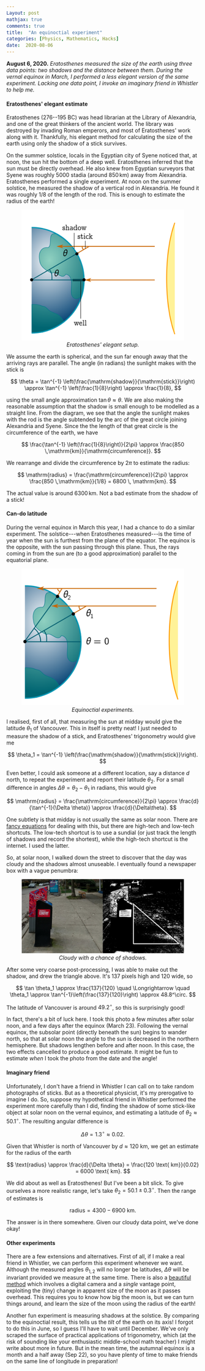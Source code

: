 ```yaml
---
Layout: post
mathjax: true
comments: true
title:  "An equinoctial experiment"
categories: [Physics, Mathematics, Hacks]
date:  2020-08-06
---
```


**August 6, 2020.** *Eratosthenes measured the size of the earth
  using three data points: two shadows and the distance between
  them. During the vernal equinox in March, I performed a less elegant
  version of the same experiment. Lacking one
  data point, I invoke an imaginary friend in Whistler to help me.*

#### Eratosthenes' elegant estimate

Eratosthenes (276--195 BC) was head librarian at the Library of
  Alexandria, and one of the great thinkers of the ancient world.
The library was destroyed by invading Roman
  emperors, and most of Eratosthenes' work along with it.  Thankfully, his elegant method
  for calculating the size of the earth using only the shadow of a
  stick survives.

  On the summer solstice, locals in the Egyptian city of
  Syene noticed that, at noon, the sun hit the bottom of a deep well.
  Eratosthenes inferred that the sun must be directly overhead.
He also knew from Egyptian surveyors that Syene was roughly $5000$
  stadia (around $850 \,\mathrm{km}$) away from Alexandria.
  Eratosthenes performed a single experiment.  At noon on the summer
  solstice, he measured the shadow of a vertical rod in Alexandria.
  He found it was roughly $1/8$ of the length of the rod. 
This is enough to estimate the radius of the earth!

<figure>
    <div style="text-align:center"><img src
    ="/images/posts/erat1.png"/>
		    <figcaption><i>Eratosthenes' elegant setup.</i></figcaption>
	</div>
	</figure>

We assume the earth is spherical, and the sun far enough away
  that the arriving rays are parallel.  The angle (in radians) the sunlight makes
  with the stick is
  
$$
    \theta = \tan^{-1}
    \left(\frac{\mathrm{shadow}}{\mathrm{stick}}\right) \approx
    \tan^{-1} \left(\frac{1}{8}\right) \approx \frac{1}{8},
$$

using the small angle approximation $\tan \theta \approx \theta$.
  We are also making the reasonable assumption that the shadow is
  small enough to be modelled as a straight line.
  From the diagram, we see that the angle the sunlight makes with the
  rod is the angle subtended by the arc of the great
  circle joining Alexandria and Syene. Since the the length of that
  great circle is the circumference of the earth, we have
  
$$
    \frac{\tan^{-1} \left(\frac{1}{8}\right)}{2\pi} \approx \frac{850
      \,\mathrm{km}}{\mathrm{circumference}}.
$$
	  
  We rearrange and divide the circumference by $2\pi$ to estimate the
  radius:
  
$$
    \mathrm{radius} = \frac{\mathrm{circumference}}{2\pi} \approx
    \frac{850 \,\mathrm{km}}{1/8}
    = 6800 \, \mathrm{km}.
$$
	
  The actual value is around $6300 \, \mathrm{km}$. Not a bad estimate
  from the shadow of a stick!

#### Can-do latitude

During the vernal equinox in March this year, I had a chance to do a similar experiment.
The solstice---when Eratosthenes measured---is the time of year when
the sun is furthest from the plane of the equator.
The equinox is the opposite, with the sun passing through this plane.
Thus, the rays coming in from the sun are (to a good approximation)
parallel to the equatorial plane.

<figure>
    <div style="text-align:center"><img src
    ="/images/posts/erat2.png"/>
		    <figcaption><i>Equinoctial experiments.</i></figcaption>
	</div>
	</figure>

I realised, first of all, that measuring the sun at midday would give
the latitude $\theta_1$ of Vancouver.
This in itself is pretty neat!
I just needed to measure the shadow of a stick, and Eratosthenes'
trigonometry would give me

$$
    \theta_1 = \tan^{-1}
    \left(\frac{\mathrm{shadow}}{\mathrm{stick}}\right).
$$

Even better, I could ask someone at a different location, say a
distance $d$ north, to repeat the experiment and report their latitude
$\theta_2$.
For a small difference in angles $\Delta \theta = \theta_2 -
\theta_1$ in radians, this would give

$$
    \mathrm{radius} = \frac{\mathrm{circumference}}{2\pi} \approx
    \frac{d}{\tan^{-1}(\Delta \theta)} \approx \frac{d}{\Delta\theta}.
$$

One subtlety is that midday is not usually the same as solar noon.
There are
[fancy equations](https://en.wikipedia.org/wiki/Equation_of_time) for
dealing with this, but there are high-tech and low-tech shortcuts.
The low-tech shortcut is to use a sundial (or just track the length of
shadows and record the shortest), while the high-tech shortcut is the
internet.
I used the latter.

So, at solar noon, I walked down the street to discover that the day
was cloudy and the shadows almost unuseable.
I eventually found a newspaper box with a vague penumbra:

<figure>
    <div style="text-align:center"><img src
    ="/images/posts/latitude.png"/>
		    <figcaption><i>Cloudy with a chance of shadows.</i></figcaption>
	</div>
	</figure>

After some very coarse post-processing, I was able to make out the shadow, and
drew the triangle above.
It's 137 pixels high and 120 wide, so

$$
\tan \theta_1 \approx \frac{137}{120} \quad \Longrightarrow \quad \theta_1
\approx \tan^{-1}\left(\frac{137}{120}\right) \approx 48.8^\circ.
$$

The latitude of Vancouver is around $49.2^\circ$, so this is
surprisingly good!

In fact, there's a bit of luck here.
I took this photo a few minutes after solar noon, and a few days
after the equinox (March 23). Following the vernal equinox, the subsolar
point (directly beneath the sun) begins to wander north, so that at
solar noon the angle to the sun is decreased in the northern hemisphere.
But shadows lengthen before and after noon.
In this case, the two effects cancelled to produce a good estimate.
It might be fun to estimate *when* I took the photo from the date and
the angle!

#### Imaginary friend

Unfortunately, I don't have a friend in Whistler I can call on to take
random photographs of sticks.
But as a theoretical physicist, it's my prerogative to imagine I do.
So, suppose my hypothetical friend in Whistler performed the experiment
more carefully than I did, finding the shadow of some stick-like
object at solar noon on the vernal equinox, and estimating a latitude
of $\theta_2 \approx 50.1^\circ$.
The resulting angular difference is

$$
\Delta \theta = 1.3^\circ \approx 0.02.
$$

Given that Whistler is north of Vancouver by $d \approx 120 \text{ km}$, we
get an estimate for the radius of the earth

$$
\text{radius} \approx \frac{d}{\Delta \theta} = \frac{120 \text{
km}}{0.02} = 6000 \text{ km}.
$$

We did about as well as Eratosthenes!
But I've been a bit slick.
To give ourselves a more realistic range, let's take $\theta_2
= 50.1\pm 0.3^\circ$.
Then the range of estimates is

$$
\text{radius} = 4300-6900 \text{ km}.
$$

The answer is in there somewhere. Given our cloudy data
point, we've done okay!

#### Other experiments

There are a few extensions and alternatives.
First of all, if I make a real friend in Whistler, we can perform this experiment whenever we want.
Although the measured angles $\theta_{1,2}$ will no longer be latitudes, $\Delta \theta$
will be invariant provided we measure at the same time.
There is also a [beautiful method](https://arxiv.org/abs/1405.4580) which involves a digital camera and a
*single* vantage point, exploiting the (tiny) change in apparent size
of the moon as it passes overhead.
This requires you to know how big the moon is, but we can turn things
around, and learn the size of the moon using the radius of the earth!

Another fun experiment is measuring shadows at the solstice.
By comparing to the equinoctial result, this tells us the *tilt* of
the earth on its axis!
I forgot to do this in June, so I guess I'll have to wait until December.
We've only scraped the surface of practical applications of
trigonometry, which (at the risk of
sounding like your enthusiastic middle-school math teacher) I might
write about more in future.
But in the mean time, the autumnal equinox is a month and a half away
(Sep 22), so you have plenty of time to make friends on the same line
of longitude in preparation!

